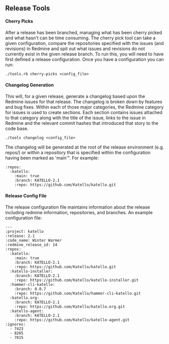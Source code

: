 ## Release Tools

#### Cherry Picks

After a release has been branched, managing what has been cherry picked and what hasn't can be time consuming. The cherry pick tool can take a given configuration, compare the repositories specified with the issues (and revisions) in Redmine and spit out what issues and revisions do not currently exist in the given release branch. To run this, you will need to have first defined a release configuration. Once you have a configuration you can run:

    ./tools.rb cherry-picks <config_file>

#### Changelog Generation

This will, for a given release, generate a changelog based upon the Redmine issues for that release. The changelog is broken down by features and bug fixes. Within each of those major categories, the Redmine category for issues is used to create sections. Each section contains issues attached to that category along with the title of the issue, links to the issue in Redmine and the relevant commit hashes that introduced that story to the code base.

    ./tools changelog <config_file>

The changelog will be generated at the root of the release environment (e.g. repos/) or within a repository that is specified within the configuration having been marked as 'main'". For example:

    :repos:
      :katello:
        :main: true
        :branch: KATELLO-2.1
        :repo: https://github.com/Katello/katello.git
         

#### Release Config File

The release configuration file maintains information about the release including redmine information, repositories, and branches. An example configuration file:

    ---
    :project: katello
    :release: 2.1
    :code_name: Winter Warmer
    :redmine_release_id: 14
    :repos:
      :katello:
        :main: true
        :branch: KATELLO-2.1
        :repo: https://github.com/Katello/katello.git
      :katello-installer:
        :branch: KATELLO-2.1
        :repo: https://github.com/Katello/katello-installer.git
      :hammer-cli-katello:
        :branch: 0.0.7
        :repo: https://github.com/Katello/hammer-cli-katello.git
      :katello.org:
        :branch: KATELLO-2.1
        :repo: https://github.com/Katello/katello.org.git
      :katello-agent:
        :branch: KATELLO-2.1
        :repo: https://github.com/Katello/katello-agent.git
    :ignores:
      - 7423
      - 8265
      - 7815
